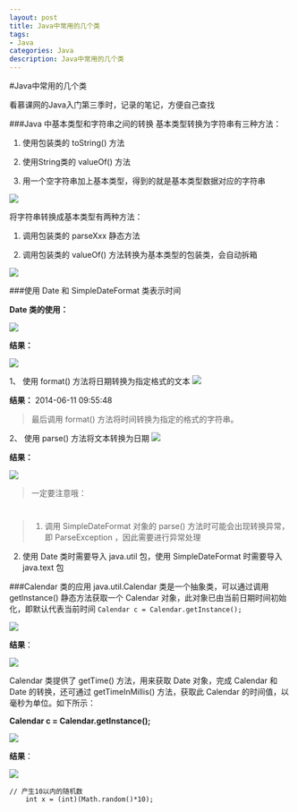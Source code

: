 ```yaml
---
layout: post
title: Java中常用的几个类
tags:
- Java
categories: Java
description: Java中常用的几个类
---
```

#Java中常用的几个类

看慕课网的Java入门第三季时，记录的笔记，方便自己查找

###Java 中基本类型和字符串之间的转换
基本类型转换为字符串有三种方法：

1. 使用包装类的 toString() 方法

2. 使用String类的 valueOf() 方法

3. 用一个空字符串加上基本类型，得到的就是基本类型数据对应的字符串

![](http://img.mukewang.com/53abea61000151e105120118.jpg)

将字符串转换成基本类型有两种方法：

1. 调用包装类的 parseXxx 静态方法

2. 调用包装类的 valueOf() 方法转换为基本类型的包装类，会自动拆箱

![](http://img.mukewang.com/53abeaad000109af04610098.jpg)

###使用 Date 和 SimpleDateFormat 类表示时间

**Date 类的使用：**

![](http://img.mukewang.com/53b2125e0001429505470051.jpg)

**结果：**

![](http://img.mukewang.com/53b21db0000143ed03720025.jpg)


1、 使用 format() 方法将日期转换为指定格式的文本
![](http://img.mukewang.com/53b22d780001e5f808060193.jpg)

**结果：**
 2014-06-11  09:55:48 
 
>最后调用 format() 方法将时间转换为指定的格式的字符串。  

2、 使用 parse() 方法将文本转换为日期
![](http://img.mukewang.com/53b22ddf00012edf08100192.jpg)

**结果：**

![](http://img.mukewang.com/53b22e4f000108b104570025.jpg)

>一定要注意哦：
#
>1. 调用 SimpleDateFormat 对象的 parse() 方法时可能会出现转换异常，即 ParseException ，因此需要进行异常处理
2. 使用 Date 类时需要导入 java.util 包，使用 SimpleDateFormat 时需要导入 java.text 包




###Calendar 类的应用
java.util.Calendar 类是一个抽象类，可以通过调用 getInstance() 静态方法获取一个 Calendar 对象，此对象已由当前日期时间初始化，即默认代表当前时间
`Calendar c = Calendar.getInstance();`

![](http://img.mukewang.com/53b23219000153b608030239.jpg)

**结果**：

![](http://img.mukewang.com/53b232540001945f03370024.jpg)

Calendar 类提供了 getTime() 方法，用来获取 Date 对象，完成 Calendar 和 Date 的转换，还可通过 getTimeInMillis() 方法，获取此 Calendar 的时间值，以毫秒为单位。如下所示：

**Calendar c = Calendar.getInstance();**

![](http://img.mukewang.com/53b232b200015b8306120095.jpg)

**结果**：

![](http://img.mukewang.com/53b232d2000108bf04650052.jpg)


```
// 产生10以内的随机数
	int x = (int)(Math.random()*10);
```

